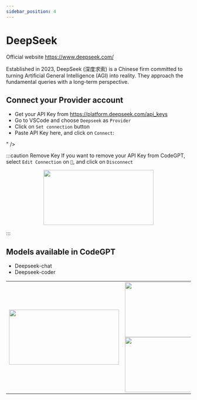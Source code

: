 ```yaml
---
sidebar_position: 4
---
```

# DeepSeek

Official website https://www.deepseek.com/

Established in 2023, DeepSeek (深度求索) is a Chinese firm committed to turning Artificial General Intelligence (AGI) into reality. They approach the fundamental queries with a long-term perspective.

## Connect your Provider account

- Get your API Key from https://platform.deepseek.com/api_keys
- Go to VSCode and choose `Deepseek` as `Provider`
- Click on `Set connection` button
- Paste API Key here, and click on `Connect`:
  
<table>
  <tr>
    <td align="center">
      <img width="300" height="150" src="" />
    </td>
    <td align="center">
      <img width="300" height="150" src=" Go to VSCode and choose `Cohere` as `Provider`
- Click on `Set connection` button
- Paste API Key here, and click on `Connect`:
  
<table>
  <tr>
    <td align="center">
      <img width="300" height="150" src="https://github.com/davila7/code-gpt-docs/assets/37567214/25b9bd29-af0c-45f9-adf9-f5ded27dd655" />
    </td>
    <td align="center">
      <img width="300" height="150" src="https://github.com/davila7/code-gpt-docs/assets/37567214/567b15ac-56b7-4c4e-974f-f115b2ffacf5" />
    </td>
  </tr>" />
    </td>
  </tr>

:::caution Remove Key
If you want to remove your API Key from CodeGPT, select `Edit Connection` on `🔑`, and click on `Disconnect`

<p align="center">
      <img width="300" height="150" src="https://github.com/davila7/code-gpt-docs/assets/37567214/2f6006f0-1f63-47e7-b3ec-3865213e2b4a" />
</p>

:::

## Models available in CodeGPT
- Deepseek-chat
- Deepseek-coder

